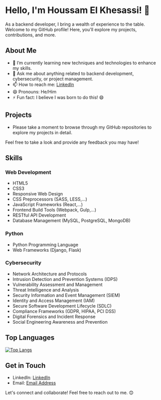 # Hello, I'm Houssam El Khesassi! 👋

As a backend developer, I bring a wealth of experience to the table. Welcome to my GitHub profile! Here, you'll explore my projects, contributions, and more.

## About Me

- 🌱 I’m currently learning new techniques and technologies to enhance my skills.
- 💬 Ask me about anything related to backend development, cybersecurity, or project management.
- 📫 How to reach me: [LinkedIn](https://www.linkedin.com/in/houssam-el-khesassi/)
- 😄 Pronouns: He/Him
- ⚡ Fun fact: I believe I was born to do this! 😄

## Projects

- Please take a moment to browse through my GitHub repositories to explore my projects in detail.

Feel free to take a look and provide any feedback you may have!

## Skills

### Web Development

- HTML5
- CSS3
- Responsive Web Design
- CSS Preprocessors (SASS, LESS,...)
- JavaScript Frameworks (React,...)
- Frontend Build Tools (Webpack, Gulp,...)
- RESTful API Development
- Database Management (MySQL, PostgreSQL, MongoDB)

### Python

- Python Programming Language
- Web Frameworks (Django, Flask)

### Cybersecurity

- Network Architecture and Protocols
- Intrusion Detection and Prevention Systems (IDPS)
- Vulnerability Assessment and Management
- Threat Intelligence and Analysis
- Security Information and Event Management (SIEM)
- Identity and Access Management (IAM)
- Secure Software Development Lifecycle (SDLC)
- Compliance Frameworks (GDPR, HIPAA, PCI DSS)
- Digital Forensics and Incident Response
- Social Engineering Awareness and Prevention

## Top Languages

[![Top Langs](https://github-readme-stats.vercel.app/api/top-langs/?username=Houssam-nxy&layout=compact)](https://github.com/anuraghazra/github-readme-stats)


## Get in Touch

- LinkedIn: [LinkedIn](https://www.linkedin.com/in/houssam-el-khesassi/)
- Email: [Email Address](mailto:elkhesassi@gmail.com)

Let's connect and collaborate! Feel free to reach out to me. 😊
